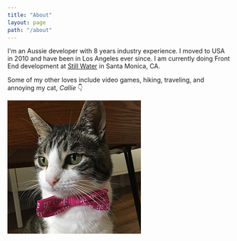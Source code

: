 ```yaml
---
title: "About"
layout: page
path: "/about"
---
```


I'm an Aussie developer with 8 years industry experience. I moved to USA in 2010 and have been in Los Angeles ever since. I am currently doing Front End development at [Still Water](http://still-water.com) in Santa Monica, CA.

Some of my other loves include video games, hiking, traveling, and annoying my cat, *Callie* 👇

![callie.jpg](./callie.jpg)